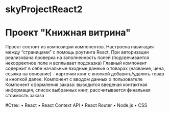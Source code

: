 # skyProjectReact2
# Проект "Книжная витрина"

Проект состоит из композиции компонентов. Настроена навигация между “страницами” с помощь роутинга React.
При авторизации реализована проверка на заполненность полей (подсвечивается некорректное поле и всплывает подсказка)
Главный компонент содержит в себе начальные входные данные о товарах (название, цена, ссылка на описание) - карточки книг с кнопкой добавить/удалить товар и кнопкой далее.
Компонент с вводом данных о пользователе
Компонент оформления заказа: выводится введеная контактная информация, список выбранных книг, рассчитывается финальная стоимость заказа

#Стэк:
• React
• React Context API
• React Router
• Node.js
• CSS
